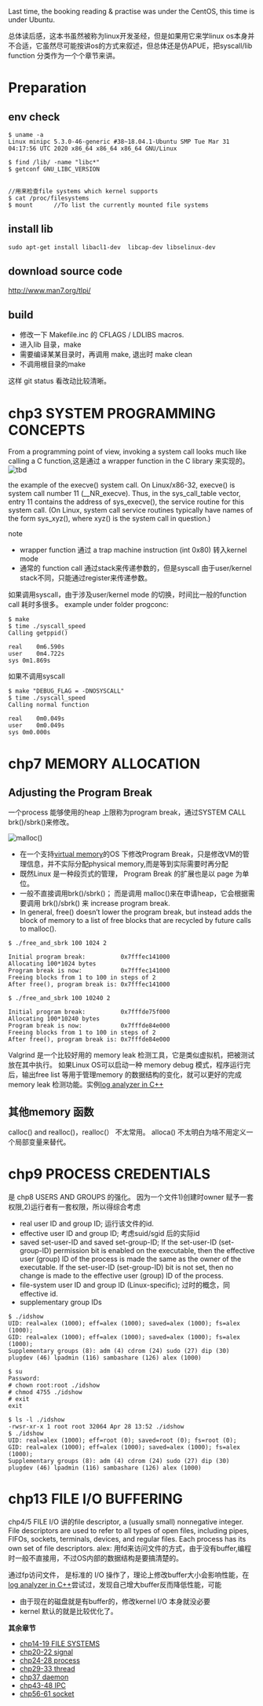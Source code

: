 Last time, the booking reading & practise was under the CentOS, this time is under Ubuntu.

总体读后感，这本书虽然被称为linux开发圣经，但是如果用它来学linux os本身并不合适，它虽然尽可能按讲os的方式来叙述，但总体还是仿APUE，把syscall/lib function 分类作为一个个章节来讲。

# Preparation
## env check
```
$ uname -a
Linux minipc 5.3.0-46-generic #38~18.04.1-Ubuntu SMP Tue Mar 31 04:17:56 UTC 2020 x86_64 x86_64 x86_64 GNU/Linux

$ find /lib/ -name "libc*"
$ getconf GNU_LIBC_VERSION


//用来检查file systems which kernel supports
$ cat /proc/filesystems
$ mount      //To list the currently mounted file systems
```
## install lib
```
sudo apt-get install libacl1-dev  libcap-dev libselinux-dev
```
## download source code

http://www.man7.org/tlpi/


## build
* 修改一下 Makefile.inc 的 CFLAGS / LDLIBS macros.
* 进入lib 目录，make
* 需要编译某某目录时，再调用 make, 退出时 make clean
* 不调用根目录的make

这样 git status 看改动比较清晰。

# chp3 SYSTEM PROGRAMMING CONCEPTS 

From a programming point of view, invoking a system call looks much like calling a C function,这是通过 a wrapper function in the C library 来实现的。
![tbd](images/fig_3_1.png)

the example of the execve() system call. On Linux/x86-32, execve() is system call number 11 (__NR_execve). Thus, in the sys_call_table vector, entry 11 contains the address of sys_execve(), the service routine for this system call. (On Linux, system call service routines typically have names of the form sys_xyz(), where xyz() is the system call in question.)

note
* wrapper function 通过 a trap machine instruction (int 0x80) 转入kernel mode
* 通常的 function call 通过stack来传递参数的，但是syscall 由于user/kernel stack不同，只能通过register来传递参数。

如果调用syscall，由于涉及user/kernel mode 的切换，时间比一般的function call 耗时多很多。
example under folder progconc:
```
$ make
$ time ./syscall_speed
Calling getppid()

real	0m6.590s
user	0m4.722s
sys	0m1.869s
```
如果不调用syscall
```
$ make "DEBUG_FLAG = -DNOSYSCALL"
$ time ./syscall_speed 
Calling normal function

real	0m0.049s
user	0m0.049s
sys	0m0.000s
```

# chp7 MEMORY ALLOCATION
## Adjusting the Program Break
一个process 能够使用的heap 上限称为program break，通过SYSTEM CALL brk()/sbrk()来修改。

![malloc()](images/TLPI_malloc.png)

* 在一个支持[virtual memory](../CSAPP3/vm.md)的OS 下修改Program Break，只是修改VM的管理信息，并不实际分配physical memory,而是等到实际需要时再分配
* 既然Linux 是一种段页式的管理， Program Break 的扩展也是以 page 为单位。 
* 一般不直接调用brk()/sbrk()； 而是调用 malloc()来在申请heap，它会根据需要调用 brk()/sbrk() 来 increase program break. 
* In general, free() doesn’t lower the program break, but instead adds the block of memory to a list of free blocks that are recycled by future calls to malloc().

```
$ ./free_and_sbrk 100 1024 2

Initial program break:          0x7fffec141000
Allocating 100*1024 bytes
Program break is now:           0x7fffec141000
Freeing blocks from 1 to 100 in steps of 2
After free(), program break is: 0x7fffec141000

$ ./free_and_sbrk 100 10240 2

Initial program break:          0x7fffde75f000
Allocating 100*10240 bytes
Program break is now:           0x7fffde84e000
Freeing blocks from 1 to 100 in steps of 2
After free(), program break is: 0x7fffde84e000
```

Valgrind 是一个比较好用的 memory leak 检测工具，它是类似虚拟机，把被测试放在其中执行。 如果Linux OS可以启动一种 memory debug 模式，程序运行完后，输出free list 等用于管理memory 的数据结构的变化，就可以更好的完成 memory leak 检测功能。实例[log analyzer in C++](../C++/logAnalyzer.md)

## 其他memory 函数
 calloc() and realloc()，realloc(） 不太常用。
 alloca() 不太明白为啥不用定义一个局部变量来替代。 


# chp9 PROCESS CREDENTIALS
是  chp8 USERS AND GROUPS 的强化。 因为一个文件1)创建时owner 赋予一套权限,2)运行者有一套权限，所以得综合考虑
* real user ID and group ID;  运行该文件的id.
* effective user ID and group ID; 考虑suid/sgid 后的实际id
* saved set-user-ID and saved set-group-ID; If the set-user-ID (set-group-ID) permission bit is enabled on the executable, then the effective user (group) ID of the process is made the same as the owner of the executable. If the set-user-ID (set-group-ID) bit is not set, then no change is made to the effective user (group) ID of the process.
* file-system user ID and group ID (Linux-specific); 过时的概念，同effective id.
* supplementary group IDs

```
$ ./idshow 
UID: real=alex (1000); eff=alex (1000); saved=alex (1000); fs=alex (1000); 
GID: real=alex (1000); eff=alex (1000); saved=alex (1000); fs=alex (1000); 
Supplementary groups (8): adm (4) cdrom (24) sudo (27) dip (30) plugdev (46) lpadmin (116) sambashare (126) alex (1000) 

$ su 
Password: 
# chown root:root ./idshow
# chmod 4755 ./idshow
# exit
exit

$ ls -l ./idshow
-rwsr-xr-x 1 root root 32064 Apr 28 13:52 ./idshow
$ ./idshow 
UID: real=alex (1000); eff=root (0); saved=root (0); fs=root (0); 
GID: real=alex (1000); eff=alex (1000); saved=alex (1000); fs=alex (1000); 
Supplementary groups (8): adm (4) cdrom (24) sudo (27) dip (30) plugdev (46) lpadmin (116) sambashare (126) alex (1000) 
```

# chp13 FILE I/O BUFFERING
chp4/5 FILE I/O 讲的file descriptor, a (usually small) nonnegative integer. File descriptors are used to refer to all types of open files, including pipes, FIFOs, sockets, terminals, devices, and regular files. Each process has its own set of file descriptors. alex: 用fd来访问文件的方式，由于没有buffer,编程时一般不直接用，不过OS内部的数据结构是要搞清楚的。

通过fp访问文件， 是标准的 I/O 操作了，理论上修改buffer大小会影响性能，在[log analyzer in C++](../C++/logAnalyzer.md)尝试过，发现自己增大buffer反而降低性能，可能
* 由于现在的磁盘就是有buffer的，修改kernel I/O 本身就没必要
* kernel 默认的就是比较优化了。


**其余章节**
* [chp14-19 FILE SYSTEMS](filesystem.md)
* [chp20-22 signal](signal.md)
* [chp24-28 process](process.md)
* [chp29-33 thread](thread.md)
* [chp37  daemon](daemon.md)
* [chp43-48 IPC](IPC.md)
* [chp56-61 socket](socket.md)